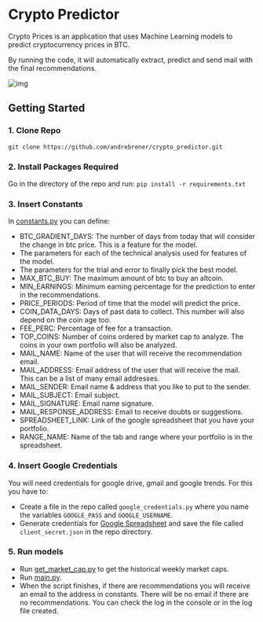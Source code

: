 # Crypto Predictor

Crypto Prices is an application that uses Machine Learning models to predict cryptocurrency prices in BTC.

By running the code, it will automatically extract, predict and send mail with the final recommendations.

![img](http://i.imgur.com/oRPiRW9.png)

## Getting Started

### 1. Clone Repo

`git clone https://github.com/andrebrener/crypto_predictor.git`

### 2. Install Packages Required

Go in the directory of the repo and run:
```pip install -r requirements.txt```

### 3. Insert Constants
In [constants.py](https://github.com/andrebrener/crypto_predictor/blob/master/constants.py) you can define:
- BTC_GRADIENT_DAYS: The number of days from today that will consider the change in btc price. This is a feature for the model.
- The parameters for each of the technical analysis used for features of the model.
- The parameters for the trial and error to finally pick the best model.
- MAX_BTC_BUY: The maximum amount of btc to buy an altcoin.
- MIN_EARNINGS: Minimum earning percentage for the prediction to enter in the recommendations.
- PRICE_PERIODS: Period of time that the model will predict the price.
- COIN_DATA_DAYS: Days of past data to collect. This number will also depend on the coin age too.
- FEE_PERC: Percentage of fee for a transaction.
- TOP_COINS: Number of coins ordered by market cap to analyze. The coins in your own portfolio will also be analyzed.
- MAIL_NAME: Name of the user that will receive the recommendation email.
- MAIL_ADDRESS: Email address of the user that will receive the mail. This can be a list of many email addresses.
- MAIL_SENDER: Email name & address that you like to put to the sender.
- MAIL_SUBJECT: Email subject.
- MAIL_SIGNATURE: Email name signature.
- MAIL_RESPONSE_ADDRESS: Email to receive doubts or suggestions.
- SPREADSHEET_LINK: Link of the google spreadsheet that you have your portfolio.
- RANGE_NAME: Name of the tab and range where your portfolio is in the spreadsheet.

### 4. Insert Google Credentials
You will need credentials for google drive, gmail and google trends. For this you have to:
- Create a file in the repo called `google_credentials.py` where you name the variables `GOOGLE_PASS` and `GOOGLE_USERNAME`.
- Generate credentials for [Google Spreadsheet](https://console.developers.google.com/flows/enableapi?apiid=sheets.googleapis.com&pli=1) and save the file called `client_secret.json` in the repo directory.

### 5. Run models
- Run [get_market_cap.py](https://github.com/andrebrener/crypto_predictor/blob/master/get_market_cap.py) to get the historical weekly market caps.
- Run [main.py](https://github.com/andrebrener/crypto_predictor/blob/master/main.py).
- When the script finishes, if there are recommendations you will receive an email to the address in constants. There will be no email if there are no recommendations. You can check the log in the console or in the log file created. 
